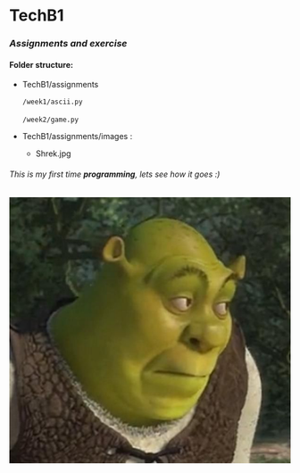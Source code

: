 # TechB1

### *Assignments and exercise*

#### Folder structure: 
- TechB1/assignments
  
      /week1/ascii.py
     
      /week2/game.py



- TechB1/assignments/images :
  - Shrek.jpg 

###### This is my first time **programming**, lets see how it goes :)

![Shrek](./assignments/images/shrek.jpg)

